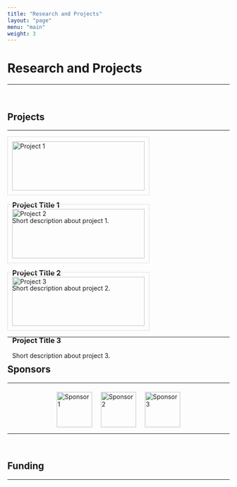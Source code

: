 ```yaml
---
title: "Research and Projects"
layout: "page"
menu: "main"
weight: 3
---
```


# Research and Projects
-------------------------------------------------------------


&nbsp;
&nbsp;
## Projects
-------------------------------------------------------------
<div style="display: flex; flex-wrap: wrap; gap: 20px;">

<div style="flex: 1 1 300px; max-width: 300px; border: 1px solid #ddd; padding: 10px;">
  <img src="/images/project1.jpg" alt="Project 1" style="width:100%;">
  <h3>Project Title 1</h3>
  <p>Short description about project 1.</p>
</div>

<div style="flex: 1 1 300px; max-width: 300px; border: 1px solid #ddd; padding: 10px;">
  <img src="/images/project2.jpg" alt="Project 2" style="width:100%;">
  <h3>Project Title 2</h3>
  <p>Short description about project 2.</p>
</div>

<div style="flex: 1 1 300px; max-width: 300px; border: 1px solid #ddd; padding: 10px;">
  <img src="/images/project3.jpg" alt="Project 3" style="width:100%;">
  <h3>Project Title 3</h3>
  <p>Short description about project 3.</p>
</div>

</div>

---


&nbsp;
&nbsp;
## Sponsors
-------------------------------------------------------------
<div style="display: flex; flex-wrap: wrap; gap: 20px; justify-content: center; align-items: center; margin-top: 20px;">

  <img src="/images/sponsor1.png" alt="Sponsor 1" style="height: 80px;">
  <img src="/images/sponsor2.png" alt="Sponsor 2" style="height: 80px;">
  <img src="/images/sponsor3.png" alt="Sponsor 3" style="height: 80px;">

</div>

---


&nbsp;
&nbsp;
## Funding
-------------------------------------------------------------



